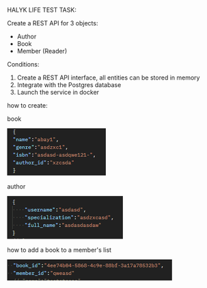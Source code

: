 HALYK LIFE TEST TASK:

Create a REST API for 3 objects:
- Author
- Book
- Member (Reader)

 Conditions:
1. Create a REST API interface, all entities can be stored in memory
2. Integrate with the Postgres database
3. Launch the service in docker

how to create:

book

![img.png](img/img.png)

author

![img_1.png](img/img_1.png)

how to add a book to a member's list

![img_2.png](img/img_2.png)
